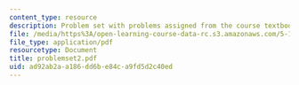 ```yaml
---
content_type: resource
description: Problem set with problems assigned from the course textbook.
file: /media/https%3A/open-learning-course-data-rc.s3.amazonaws.com/5-13-organic-chemistry-ii-fall-2003/ad92ab2aa186dd6be84ca9fd5d2c40ed_problemset2.pdf
file_type: application/pdf
resourcetype: Document
title: problemset2.pdf
uid: ad92ab2a-a186-dd6b-e84c-a9fd5d2c40ed
---
```

